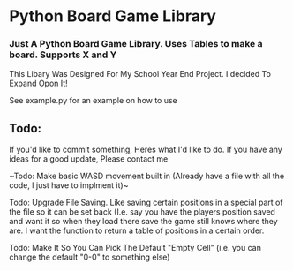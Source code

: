 # Python Board Game Library


### Just A Python Board Game Library. Uses Tables to make a board. Supports X and Y

This Libary Was Designed For My School Year End Project. I decided To Expand Opon It!

See example.py for an example on how to use

## Todo:

If you'd like to commit something, Heres what I'd like to do. If you have any ideas for a good update, Please contact me

~Todo: Make basic WASD movement built in (Already have a file with all the code, I just have to implment it)~

Todo: Upgrade File Saving. Like saving certain positions in a special part of the file so it can be set back (I.e. say you have the players position saved and want it so when they load there save the game still knows where they are. I want the function to return a table of positions in a certain order.

Todo: Make It So You Can Pick The Default "Empty Cell" (i.e. you can change the default "0-0" to something else)
